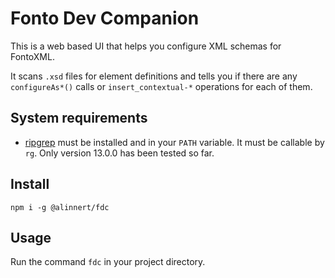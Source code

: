 # Fonto Dev Companion

This is a web based UI that helps you configure XML schemas for FontoXML.

It scans `.xsd` files for element definitions and tells you if there are any `configureAs*()` calls or `insert_contextual-*` operations for each of them.

## System requirements

- [ripgrep](https://github.com/BurntSushi/ripgrep) must be installed and in your `PATH` variable. It must be callable by `rg`. Only version 13.0.0 has been tested so far.

## Install

```
npm i -g @alinnert/fdc
```

## Usage

Run the command `fdc` in your project directory.
